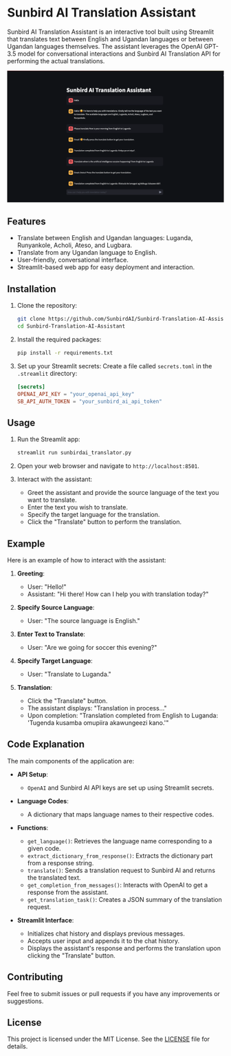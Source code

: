 # Sunbird AI Translation Assistant

Sunbird AI Translation Assistant is an interactive tool built using Streamlit that translates text between English and Ugandan languages or between Ugandan languages themselves. The assistant leverages the OpenAI GPT-3.5 model for conversational interactions and Sunbird AI Translation API for performing the actual translations.

<!-- <video width="320" height="240" controls>
  <source src="https://youtu.be/_yaJ6mM66yM">
  Your browser does not support the video tag.
</video> -->

[![Sunbird AI Translation Assignat](./sunbirdai-translator.png)](https://github.com/SunbirdAI/Sunbird-Translation-AI-Assistant/blob/main/streamlit-sunbirdai_translator-2024-08-04-18-08-42.webm)

## Features

- Translate between English and Ugandan languages: Luganda, Runyankole, Acholi, Ateso, and Lugbara.
- Translate from any Ugandan language to English.
- User-friendly, conversational interface.
- Streamlit-based web app for easy deployment and interaction.

## Installation

1. Clone the repository:
   ```bash
   git clone https://github.com/SunbirdAI/Sunbird-Translation-AI-Assistant.git
   cd Sunbird-Translation-AI-Assistant
   ```

2. Install the required packages:
   ```bash
   pip install -r requirements.txt
   ```

3. Set up your Streamlit secrets:
   Create a file called `secrets.toml` in the `.streamlit` directory:
   ```toml
   [secrets]
   OPENAI_API_KEY = "your_openai_api_key"
   SB_API_AUTH_TOKEN = "your_sunbird_ai_api_token"
   ```

## Usage

1. Run the Streamlit app:
   ```bash
   streamlit run sunbirdai_translator.py
   ```

2. Open your web browser and navigate to `http://localhost:8501`.

3. Interact with the assistant:
   - Greet the assistant and provide the source language of the text you want to translate.
   - Enter the text you wish to translate.
   - Specify the target language for the translation.
   - Click the "Translate" button to perform the translation.

## Example

Here is an example of how to interact with the assistant:

1. **Greeting**:
   - User: "Hello!"
   - Assistant: "Hi there! How can I help you with translation today?"

2. **Specify Source Language**:
   - User: "The source language is English."

3. **Enter Text to Translate**:
   - User: "Are we going for soccer this evening?"

4. **Specify Target Language**:
   - User: "Translate to Luganda."

5. **Translation**:
   - Click the "Translate" button.
   - The assistant displays: "Translation in process..."
   - Upon completion: "Translation completed from English to Luganda: 'Tugenda kusamba omupiira akawungeezi kano.'"

## Code Explanation

The main components of the application are:

- **API Setup**:
  - `OpenAI` and Sunbird AI API keys are set up using Streamlit secrets.
  
- **Language Codes**:
  - A dictionary that maps language names to their respective codes.

- **Functions**:
  - `get_language()`: Retrieves the language name corresponding to a given code.
  - `extract_dictionary_from_response()`: Extracts the dictionary part from a response string.
  - `translate()`: Sends a translation request to Sunbird AI and returns the translated text.
  - `get_completion_from_messages()`: Interacts with OpenAI to get a response from the assistant.
  - `get_translation_task()`: Creates a JSON summary of the translation request.

- **Streamlit Interface**:
  - Initializes chat history and displays previous messages.
  - Accepts user input and appends it to the chat history.
  - Displays the assistant's response and performs the translation upon clicking the "Translate" button.

## Contributing

Feel free to submit issues or pull requests if you have any improvements or suggestions.

## License

This project is licensed under the MIT License. See the [LICENSE](LICENSE) file for details.
